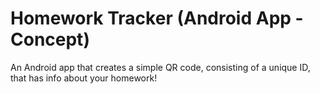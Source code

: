 # Homework Tracker (Android App - Concept)
An Android app that creates a simple QR code, consisting of a unique ID, that has info about your homework!
